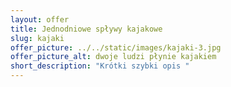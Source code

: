 ```yaml
---
layout: offer
title: Jednodniowe spływy kajakowe
slug: kajaki
offer_picture: ../../static/images/kajaki-3.jpg
offer_picture_alt: dwoje ludzi płynie kajakiem
short_description: "Krótki szybki opis "
---
```

